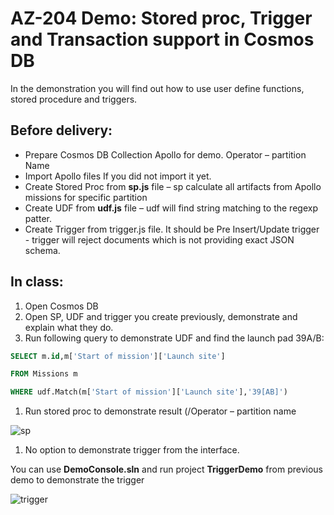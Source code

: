 # AZ-204 Demo: Stored proc, Trigger and Transaction support in Cosmos DB

In the demonstration you will find out how to use user define functions, stored procedure and triggers.

## Before delivery:

- Prepare Cosmos DB Collection Apollo for demo. Operator – partition Name
- Import Apollo files If you did not import it yet.
- Create Stored Proc from **sp.js** file – sp calculate all artifacts from Apollo missions for specific partition
- Create UDF from **udf.js** file – udf will find string matching to the regexp patter.
- Create Trigger from trigger.js file. It should be Pre Insert/Update trigger - trigger will reject documents which is not providing exact JSON schema.

## In class:

1. Open Cosmos DB
2. Open SP, UDF and trigger you create previously, demonstrate and explain what they do.
3. Run following query to demonstrate UDF and find the launch pad 39A/B:

```sql
SELECT m.id,m['Start of mission']['Launch site']

FROM Missions m

WHERE udf.Match(m['Start of mission']['Launch site'],'39[AB]')
```

1. Run stored proc to demonstrate result (/Operator – partition name

![sp](sp.png)

1. No option to demonstrate trigger from the interface.

You can use **DemoConsole.sln** and run project **TriggerDemo** from previous demo to demonstrate the trigger

![trigger](trigger.png)
